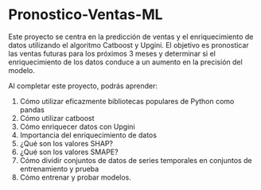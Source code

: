 # Pronostico-Ventas-ML

Este proyecto se centra en la predicción de ventas y el enriquecimiento de datos utilizando el algoritmo Catboost y Upgini. El objetivo es pronosticar las ventas futuras para los próximos 3 meses y determinar si el enriquecimiento de los datos conduce a un aumento en la precisión del modelo.

Al completar este proyecto, podrás aprender:
1. Cómo utilizar eficazmente bibliotecas populares de Python como pandas
2. Cómo utilizar catboost
3. Cómo enriquecer datos con Upgini
4. Importancia del enriquecimiento de datos
5. ¿Qué son los valores SHAP?
6. ¿Qué son los valores SMAPE?
7. Cómo dividir conjuntos de datos de series temporales en conjuntos de entrenamiento y prueba
8. Cómo entrenar y probar modelos.
